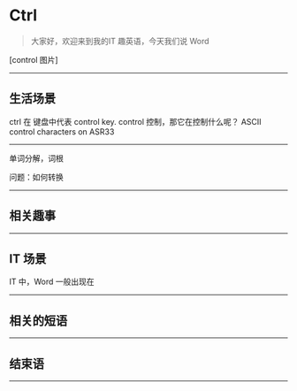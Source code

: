 
# Ctrl
> 大家好，欢迎来到我的IT 趣英语，今天我们说 Word

[control 图片]

--- 
## 生活场景
ctrl 在 键盘中代表 control key.
control 控制，那它在控制什么呢？
ASCII control characters on ASR33

---
单词分解，词根


问题：如何转换

---
## 相关趣事




---
## IT 场景

IT 中，Word 一般出现在


---
## 相关的短语

---
## 结束语


---
